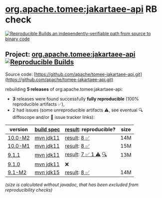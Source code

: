 [org.apache.tomee:jakartaee-api](https://central.sonatype.com/artifact/org.apache.tomee/jakartaee-api/versions) RB check
=======

[![Reproducible Builds](https://reproducible-builds.org/images/logos/rb.svg) an independently-verifiable path from source to binary code](https://reproducible-builds.org/)

## Project: [org.apache.tomee:jakartaee-api](https://central.sonatype.com/artifact/org.apache.tomee/jakartaee-api/versions) [![Reproducible Builds](https://img.shields.io/endpoint?url=https://raw.githubusercontent.com/jvm-repo-rebuild/reproducible-central/master/content/org/apache/tomee/jakartaee-api/badge.json)](https://github.com/jvm-repo-rebuild/reproducible-central/blob/master/content/org/apache/tomee/jakartaee-api/README.md)

Source code: [https://github.com/apache/tomee-jakartaee-api.git](https://github.com/apache/tomee-jakartaee-api.git)

rebuilding **5 releases** of org.apache.tomee:jakartaee-api:
- **3** releases were found successfully **fully reproducible** (100% reproducible artifacts :white_check_mark:),
- 2 had issues (some unreproducible artifacts :warning:, see eventual :mag: diffoscope and/or :memo: issue tracker links):

| version | [build spec](/BUILDSPEC.md) | [result](https://reproducible-builds.org/docs/jvm/): reproducible? | size |
| -- | --------- | ------ | -- |
| [10.0-M2](https://central.sonatype.com/artifact/org.apache.tomee/jakartaee-api/10.0-M2/pom) | [mvn jdk11](jakartaee-api-10.0-M2.buildspec) | [result](jakartaee-api-10.0-M2.buildinfo): [8 :white_check_mark: ](jakartaee-api-10.0-M2.buildcompare) | 14M |
| [10.0-M1](https://central.sonatype.com/artifact/org.apache.tomee/jakartaee-api/10.0-M1/pom) | [mvn jdk11](jakartaee-api-10.0-M1.buildspec) | [result](jakartaee-api-10.0-M1.buildinfo): [8 :white_check_mark: ](jakartaee-api-10.0-M1.buildcompare) | 15M |
| [9.1.1](https://central.sonatype.com/artifact/org.apache.tomee/jakartaee-api/9.1.1/pom) | [mvn jdk11](jakartaee-api-9.1.1.buildspec) | [result](jakartaee-api-9.1.1.buildinfo): [7 :white_check_mark:  1 :warning:](jakartaee-api-9.1.1.buildcompare) [:mag:](jakartaee-api-9.1.1.diffoscope) | 13M |
| [9.1.0](https://central.sonatype.com/artifact/org.apache.tomee/jakartaee-api/9.1.0/pom) | [mvn jdk11](jakartaee-api-9.1.0.buildspec) | :x: | |
| [9.1-M2](https://central.sonatype.com/artifact/org.apache.tomee/jakartaee-api/9.1-M2/pom) | [mvn jdk15](jakartaee-api-9.1-M2.buildspec) | [result](jakartaee-api-9.1-M2.buildinfo): [8 :white_check_mark: ](jakartaee-api-9.1-M2.buildcompare) | 14M |

<i>(size is calculated without javadoc, that has been excluded from reproducibility checks)</i>
